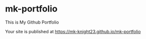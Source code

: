 # mk-portfolio
 This is My Github Portfolio

Your site is published at https://mk-knight23.github.io/mk-portfolio
